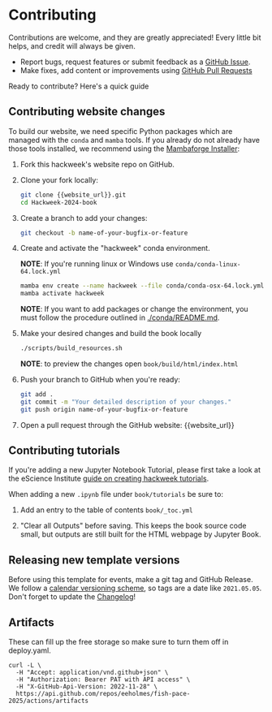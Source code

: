 # Contributing

Contributions are welcome, and they are greatly appreciated! Every little bit
helps, and credit will always be given.

- Report bugs, request features or submit feedback as a [GitHub Issue](https://docs.github.com/en/issues/tracking-your-work-with-issues/about-issues).
- Make fixes, add content or improvements using [GitHub Pull Requests](https://docs.github.com/en/github/collaborating-with-issues-and-pull-requests/about-pull-requests)

Ready to contribute? Here's a quick guide


## Contributing website changes

To build our website, we need specific Python packages which are managed with the `conda` and `mamba` tools. If you already do not already have those tools installed, we recommend using the [Mambaforge Installer](https://github.com/conda-forge/miniforge#mambaforge):


1. Fork this hackweek's website repo on GitHub.

1. Clone your fork locally:

    ```sh
    git clone {{website_url}}.git
    cd Hackweek-2024-book
    ```

1. Create a branch to add your changes:

    ```sh
    git checkout -b name-of-your-bugfix-or-feature
    ```

1. Create and activate the "hackweek" conda environment.

   __NOTE__: If you're running linux or Windows use `conda/conda-linux-64.lock.yml`
    ```sh
    mamba env create --name hackweek --file conda/conda-osx-64.lock.yml
    mamba activate hackweek
    ```
   __NOTE__: If you want to add packages or change the environment,
    you must follow the procedure outlined in [./conda/README.md](./conda/README.md).

1. Make your desired changes and build the book locally

    ```sh
    ./scripts/build_resources.sh
    ```
   __NOTE__: to preview the changes open `book/build/html/index.html`

1. Push your branch to GitHub when you're ready:

    ```sh
    git add .
    git commit -m "Your detailed description of your changes."
    git push origin name-of-your-bugfix-or-feature
    ```

1. Open a pull request through the GitHub website: {{website_url}}


## Contributing tutorials

If you're adding a new Jupyter Notebook Tutorial, please first take a look at the eScience Institute [guide on creating hackweek tutorials](https://uwhackweek.github.io/hackweeks-as-a-service/resources/tutorial-resources.html).

When adding a new `.ipynb` file under `book/tutorials` be sure to:

  1. Add an entry to the table of contents `book/_toc.yml`

  1. "Clear all Outputs" before saving. This keeps the book source code small, but outputs are still built for the HTML webpage by Jupyter Book.


## Releasing new template versions
Before using this template for events, make a git tag and GitHub Release. We follow a [calendar versioning scheme](https://calver.org), so tags are a date like `2021.05.05`. Don't forget to update the [Changelog](./CHANGELOG.md)!

## Artifacts

These can fill up the free storage so make sure to turn them off in deploy.yaml.

```
curl -L \
  -H "Accept: application/vnd.github+json" \
  -H "Authorization: Bearer PAT with API access" \
  -H "X-GitHub-Api-Version: 2022-11-28" \
  https://api.github.com/repos/eeholmes/fish-pace-2025/actions/artifacts
```
